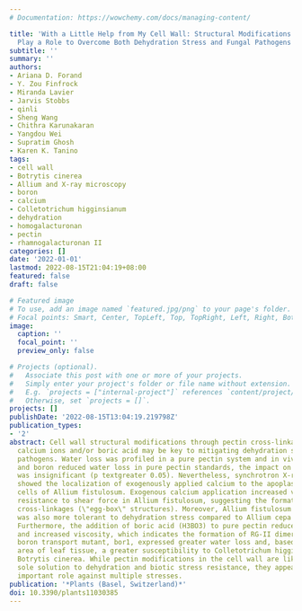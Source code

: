 ```yaml
---
# Documentation: https://wowchemy.com/docs/managing-content/

title: 'With a Little Help from My Cell Wall: Structural Modifications in Pectin May
  Play a Role to Overcome Both Dehydration Stress and Fungal Pathogens'
subtitle: ''
summary: ''
authors:
- Ariana D. Forand
- Y. Zou Finfrock
- Miranda Lavier
- Jarvis Stobbs
- qinli
- Sheng Wang
- Chithra Karunakaran
- Yangdou Wei
- Supratim Ghosh
- Karen K. Tanino
tags:
- cell wall
- Botrytis cinerea
- Allium and X-ray microscopy
- boron
- calcium
- Colletotrichum higginsianum
- dehydration
- homogalacturonan
- pectin
- rhamnogalacturonan II
categories: []
date: '2022-01-01'
lastmod: 2022-08-15T21:04:19+08:00
featured: false
draft: false

# Featured image
# To use, add an image named `featured.jpg/png` to your page's folder.
# Focal points: Smart, Center, TopLeft, Top, TopRight, Left, Right, BottomLeft, Bottom, BottomRight.
image:
  caption: ''
  focal_point: ''
  preview_only: false

# Projects (optional).
#   Associate this post with one or more of your projects.
#   Simply enter your project's folder or file name without extension.
#   E.g. `projects = ["internal-project"]` references `content/project/deep-learning/index.md`.
#   Otherwise, set `projects = []`.
projects: []
publishDate: '2022-08-15T13:04:19.219798Z'
publication_types:
- '2'
abstract: Cell wall structural modifications through pectin cross-linkages between
  calcium ions and/or boric acid may be key to mitigating dehydration stress and fungal
  pathogens. Water loss was profiled in a pure pectin system and in vivo. While calcium
  and boron reduced water loss in pure pectin standards, the impact on Allium species
  was insignificant (p textgreater 0.05). Nevertheless, synchrotron X-ray microscopy
  showed the localization of exogenously applied calcium to the apoplast in the epidermal
  cells of Allium fistulosum. Exogenous calcium application increased viscosity and
  resistance to shear force in Allium fistulosum, suggesting the formation of calcium
  cross-linkages (\"egg-box\" structures). Moreover, Allium fistulosum (freezing tolerant)
  was also more tolerant to dehydration stress compared to Allium cepa (freezing sensitive).
  Furthermore, the addition of boric acid (H3BO3) to pure pectin reduced water loss
  and increased viscosity, which indicates the formation of RG-II dimers. The Arabidopsis
  boron transport mutant, bor1, expressed greater water loss and, based on the lesion
  area of leaf tissue, a greater susceptibility to Colletotrichum higginsianum and
  Botrytis cinerea. While pectin modifications in the cell wall are likely not the
  sole solution to dehydration and biotic stress resistance, they appear to play an
  important role against multiple stresses.
publication: '*Plants (Basel, Switzerland)*'
doi: 10.3390/plants11030385
---
```

